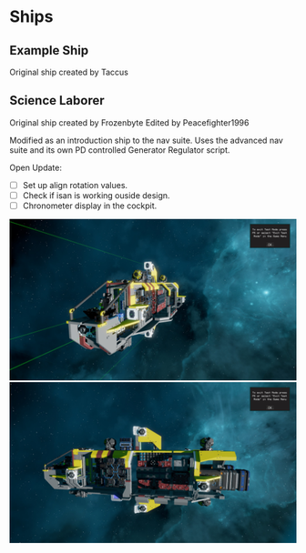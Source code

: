 # Ships
## Example Ship
Original ship created by Taccus

## Science Laborer
Original ship created by Frozenbyte
Edited by Peacefighter1996

Modified as an introduction ship to the nav suite.
Uses the advanced nav suite and its own PD controlled Generator Regulator script.

Open Update:

- [ ] Set up align rotation values.
- [ ] Check if isan is working ouside design.
- [ ] Chronometer display in the cockpit.
 
![Laberor Side](../Media/Science_Laborer_Front.jpg)
![Laberor Side](../Media/Science_Laborer_Side.jpg)
